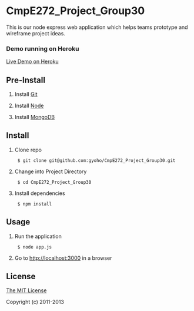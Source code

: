 # CmpE272_Project_Group30

This is our node express web application which helps teams prototype and wireframe project ideas. 

### Demo running on Heroku

[Live Demo on Heroku](http://cmpe272-project-group30.herokuapp.com/)

## Pre-Install 
1. Install [Git](http://git-scm.com/book/en/Getting-Started-Installing-Git) 

2. Install [Node](http://nodejs.org/download/)

3. Install [MongoDB](http://docs.mongodb.org/manual/installation/) 

## Install

1. Clone repo

        $ git clone git@github.com:gyoho/CmpE272_Project_Group30.git

2. Change into Project Directory

        $ cd CmpE272_Project_Group30

3. Install dependencies

        $ npm install

## Usage

1. Run the application

        $ node app.js

2. Go to [http://localhost:3000](http://localhost:3000) in a browser





## License

[The MIT License](http://opensource.org/licenses/MIT)

Copyright (c) 2011-2013 
